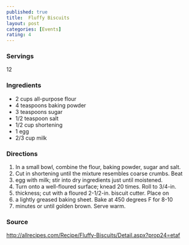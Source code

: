 ```yaml
---
published: true
title:  Fluffy Biscuits 
layout: post
categories: [Events]
rating: 4
---
```

### Servings
12

### Ingredients

- 2 cups all-purpose flour
- 4 teaspoons baking powder
- 3 teaspoons sugar
- 1/2 teaspoon salt
- 1/2 cup shortening
- 1 egg
- 2/3 cup milk


### Directions
1. In a small bowl, combine the flour, baking powder, sugar and salt.
2. Cut in shortening until the mixture resembles coarse crumbs. Beat
3. egg with milk; stir into dry ingredients just until moistened.
4. Turn onto a well-floured surface; knead 20 times. Roll to 3/4-in.
5. thickness; cut with a floured 2-1/2-in. biscuit cutter. Place on
6. a lightly greased baking sheet. Bake at 450 degrees F for 8-10
7. minutes or until golden brown. Serve warm.

### Source
<a href="http://allrecipes.com/Recipe/Fluffy-Biscuits/Detail.aspx?prop24=etaf" target="new">http://allrecipes.com/Recipe/Fluffy-Biscuits/Detail.aspx?prop24=etaf</a>
